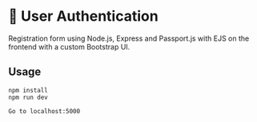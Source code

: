 # 📲 User Authentication
Registration form using Node.js, Express and Passport.js with EJS on the frontend with a custom Bootstrap UI.

## Usage
```
npm install
npm run dev

Go to localhost:5000 
```

